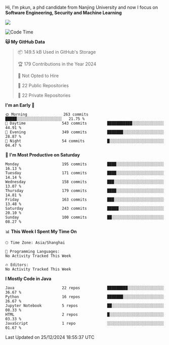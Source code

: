 Hi, I'm pkun, a phd candidate from Nanjing University and now I focus on **Software Engineering, Security and Machine Learning**

<!--![GitHub Snake Light](https://github.com/pppppkun/pppppkun/blob/output/github-snake.svg#gh-light-mode-only)-->
<!--![GitHub Snake dark](https://github.com/pppppkun/pppppkun/blob/output/github-snake-dark.svg#gh-dark-mode-only)-->

![](https://komarev.com/ghpvc/?username=pppppkun)
<!--START_SECTION:waka-->
![Code Time](http://img.shields.io/badge/Code%20Time-2%2C019%20hrs%2010%20mins-blue)

**🐱 My GitHub Data** 

> 📦 149.5 kB Used in GitHub's Storage 
 > 
> 🏆 179 Contributions in the Year 2024
 > 
> 🚫 Not Opted to Hire
 > 
> 📜 22 Public Repositories 
 > 
> 🔑 22 Private Repositories 
 > 
**I'm an Early 🐤** 

```text
🌞 Morning                263 commits         █████░░░░░░░░░░░░░░░░░░░░   21.75 % 
🌆 Daytime                543 commits         ███████████░░░░░░░░░░░░░░   44.91 % 
🌃 Evening                349 commits         ███████░░░░░░░░░░░░░░░░░░   28.87 % 
🌙 Night                  54 commits          █░░░░░░░░░░░░░░░░░░░░░░░░   04.47 % 
```
📅 **I'm Most Productive on Saturday** 

```text
Monday                   195 commits         ████░░░░░░░░░░░░░░░░░░░░░   16.13 % 
Tuesday                  171 commits         ████░░░░░░░░░░░░░░░░░░░░░   14.14 % 
Wednesday                158 commits         ███░░░░░░░░░░░░░░░░░░░░░░   13.07 % 
Thursday                 179 commits         ████░░░░░░░░░░░░░░░░░░░░░   14.81 % 
Friday                   163 commits         ███░░░░░░░░░░░░░░░░░░░░░░   13.48 % 
Saturday                 243 commits         █████░░░░░░░░░░░░░░░░░░░░   20.10 % 
Sunday                   100 commits         ██░░░░░░░░░░░░░░░░░░░░░░░   08.27 % 
```


📊 **This Week I Spent My Time On** 

```text
🕑︎ Time Zone: Asia/Shanghai

💬 Programming Languages: 
No Activity Tracked This Week

🔥 Editors: 
No Activity Tracked This Week
```

**I Mostly Code in Java** 

```text
Java                     22 repos            █████████░░░░░░░░░░░░░░░░   36.67 % 
Python                   16 repos            ███████░░░░░░░░░░░░░░░░░░   26.67 % 
Jupyter Notebook         5 repos             ██░░░░░░░░░░░░░░░░░░░░░░░   08.33 % 
HTML                     2 repos             █░░░░░░░░░░░░░░░░░░░░░░░░   03.33 % 
JavaScript               1 repo              ░░░░░░░░░░░░░░░░░░░░░░░░░   01.67 % 
```




 Last Updated on 25/12/2024 18:55:37 UTC
<!--END_SECTION:waka-->

